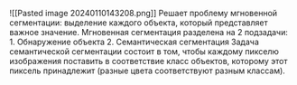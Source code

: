 ![[Pasted image 20240110143208.png]]
Решает проблему мгновенной сегментации: выделение каждого объекта, который представляет важное значение.
Мгновенная сегментация разделена на 2 подзадачи:
	1. Обнаружение объекта
	2. Семантическая сегментация
Задача семантической сегментации состоит в том, чтобы каждому пикселю изображения поставить в соответствие класс объектов, которому этот пиксель принадлежит (разные цвета соответствуют разным классам).
